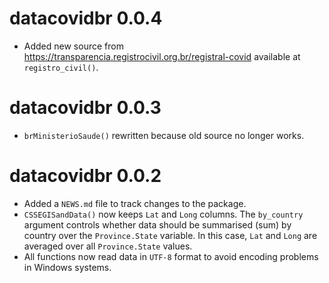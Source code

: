 # datacovidbr 0.0.4

* Added new source from https://transparencia.registrocivil.org.br/registral-covid available at `registro_civil()`.

# datacovidbr 0.0.3

* `brMinisterioSaude()` rewritten because old source no longer works.

# datacovidbr 0.0.2

* Added a `NEWS.md` file to track changes to the package.
* `CSSEGISandData()` now keeps `Lat` and `Long` columns. 
The `by_country` argument controls whether data should be summarised (sum)
by country over the `Province.State` variable. In this case, `Lat` and `Long`
are averaged over all `Province.State` values.
* All functions now read data in `UTF-8` format to avoid encoding problems in
Windows systems.
